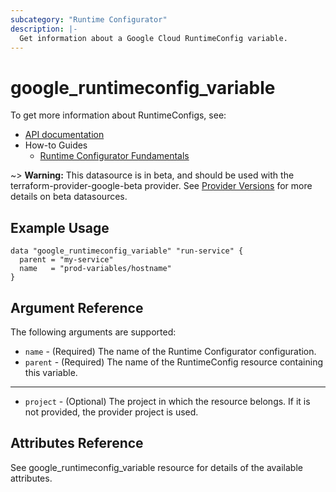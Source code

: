 ```yaml
---
subcategory: "Runtime Configurator"
description: |-
  Get information about a Google Cloud RuntimeConfig variable.
---
```


# google\_runtimeconfig\_variable

To get more information about RuntimeConfigs, see:

* [API documentation](https://cloud.google.com/deployment-manager/runtime-configurator/reference/rest/v1beta1/projects.configs)
* How-to Guides
    * [Runtime Configurator Fundamentals](https://cloud.google.com/deployment-manager/runtime-configurator/)

~> **Warning:** This datasource is in beta, and should be used with the terraform-provider-google-beta provider.
See [Provider Versions](https://terraform.io/docs/providers/google/guides/provider_versions.html) for more details on beta datasources.

## Example Usage

```hcl
data "google_runtimeconfig_variable" "run-service" {
  parent = "my-service"
  name   = "prod-variables/hostname"
}
```

## Argument Reference

The following arguments are supported:

* `name` - (Required) The name of the Runtime Configurator configuration.
* `parent` - (Required) The name of the RuntimeConfig resource containing this variable.

- - -

* `project` - (Optional) The project in which the resource belongs. If it
    is not provided, the provider project is used.

## Attributes Reference

See google_runtimeconfig_variable resource for details of the available attributes.
